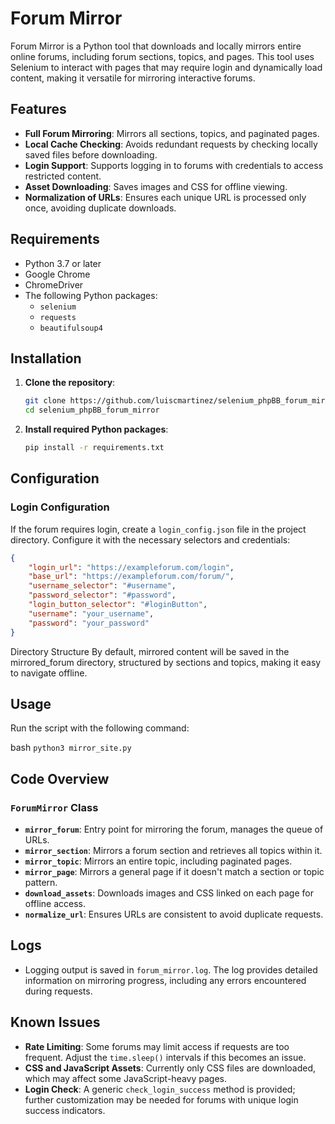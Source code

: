# Forum Mirror

Forum Mirror is a Python tool that downloads and locally mirrors entire online forums, including forum sections, topics, and pages. This tool uses Selenium to interact with pages that may require login and dynamically load content, making it versatile for mirroring interactive forums.

## Features

- **Full Forum Mirroring**: Mirrors all sections, topics, and paginated pages.
- **Local Cache Checking**: Avoids redundant requests by checking locally saved files before downloading.
- **Login Support**: Supports logging in to forums with credentials to access restricted content.
- **Asset Downloading**: Saves images and CSS for offline viewing.
- **Normalization of URLs**: Ensures each unique URL is processed only once, avoiding duplicate downloads.

## Requirements

- Python 3.7 or later
- Google Chrome
- ChromeDriver
- The following Python packages:
  - `selenium`
  - `requests`
  - `beautifulsoup4`

## Installation

1. **Clone the repository**:
    ```bash
    git clone https://github.com/luiscmartinez/selenium_phpBB_forum_mirror.git
    cd selenium_phpBB_forum_mirror
    ```

2. **Install required Python packages**:
    ```bash
    pip install -r requirements.txt
    ```


## Configuration

### Login Configuration

If the forum requires login, create a `login_config.json` file in the project directory. Configure it with the necessary selectors and credentials:

```json
{
    "login_url": "https://exampleforum.com/login",
    "base_url": "https://exampleforum.com/forum/",
    "username_selector": "#username",
    "password_selector": "#password",
    "login_button_selector": "#loginButton",
    "username": "your_username",
    "password": "your_password"
}
```

Directory Structure
By default, mirrored content will be saved in the mirrored_forum directory, structured by sections and topics, making it easy to navigate offline.

## Usage
Run the script with the following command:

bash
`python3 mirror_site.py`

## Code Overview

### `ForumMirror` Class

- **`mirror_forum`**: Entry point for mirroring the forum, manages the queue of URLs.
- **`mirror_section`**: Mirrors a forum section and retrieves all topics within it.
- **`mirror_topic`**: Mirrors an entire topic, including paginated pages.
- **`mirror_page`**: Mirrors a general page if it doesn't match a section or topic pattern.
- **`download_assets`**: Downloads images and CSS linked on each page for offline access.
- **`normalize_url`**: Ensures URLs are consistent to avoid duplicate requests.

## Logs

- Logging output is saved in `forum_mirror.log`. The log provides detailed information on mirroring progress, including any errors encountered during requests.

## Known Issues

- **Rate Limiting**: Some forums may limit access if requests are too frequent. Adjust the `time.sleep()` intervals if this becomes an issue.
- **CSS and JavaScript Assets**: Currently only CSS files are downloaded, which may affect some JavaScript-heavy pages.
- **Login Check**: A generic `check_login_success` method is provided; further customization may be needed for forums with unique login success indicators.
